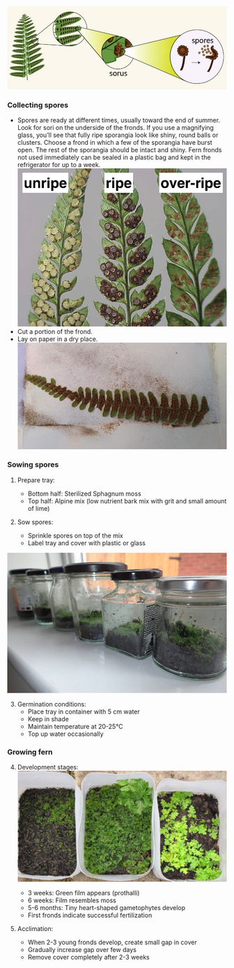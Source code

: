 ![fern  strs](fern_structure.jpg)
### Collecting spores
- Spores are ready at different times, usually toward the end of summer. Look for sori on the underside of the fronds. If you use a magnifying glass, you’ll see that fully ripe sporangia look like shiny, round balls or clusters. Choose a frond in which a few of the sporangia have burst open. The rest of the sporangia should be intact and shiny. Fern fronds not used immediately can be sealed in a plastic bag and kept in the refrigerator for up to a week.
![spore ripeness](ripe_spores.png)
- Cut a portion of the frond.
- Lay on paper in a dry place.
![on paper](spores_on_paper.png)

### Sowing spores

1. Prepare tray:
   - Bottom half: Sterilized Sphagnum moss
   - Top half: Alpine mix (low nutrient bark mix with grit and small amount of lime)

2. Sow spores:
   - Sprinkle spores on top of the mix
   - Label tray and cover with plastic or glass

![container](containers.png)

3. Germination conditions:
   - Place tray in container with 5 cm water
   - Keep in shade
   - Maintain temperature at 20-25°C
   - Top up water occasionally

### Growing fern

4. Development stages:
   ![growing](grow_process.jpg)
   - 3 weeks: Green film appears (prothalli)
   - 6 weeks: Film resembles moss
   - 5-6 months: Tiny heart-shaped gametophytes develop
   - First fronds indicate successful fertilization

5. Acclimation:
   - When 2-3 young fronds develop, create small gap in cover
   - Gradually increase gap over few days
   - Remove cover completely after 2-3 weeks